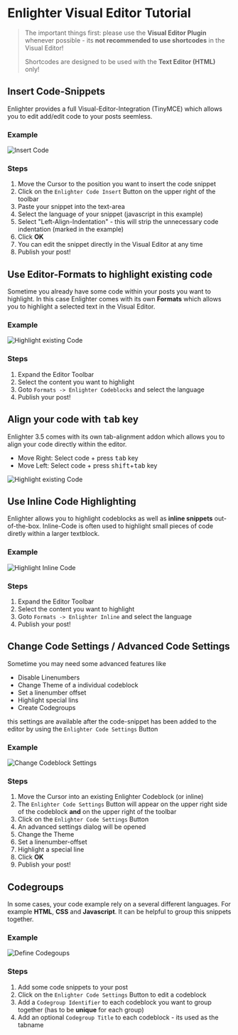 Enlighter Visual Editor Tutorial
=====================================

> The important things first: please use the **Visual Editor Plugin** whenever possible - its **not recommended to use shortcodes** in the Visual Editor!
> 
> Shortcodes are designed to be used with the **Text Editor (HTML)** only!


Insert Code-Snippets
-----------------------------------------

Enlighter provides a full Visual-Editor-Integration (TinyMCE) which allows you to edit add/edit code to your posts seemless.

### Example ###

![Insert Code](assets/enlighter_codeinsert.gif)

### Steps ###

1. Move the Cursor to the position you want to insert the code snippet
2. Click on the `Enlighter Code Insert` Button on the upper right of the toolbar
3. Paste your snippet into the text-area
4. Select the language of your snippet (javascript in this example)
5. Select "Left-Align-Indentation" - this will strip the unnecessary code indentation (marked in the example)
6. Click **OK**
7. You can edit the snippet directly in the Visual Editor at any time
8. Publish your post!

Use Editor-Formats to highlight existing code
------------------------------------------------------

Sometime you already have some code within your posts you want to highlight. In this case Enlighter comes with its own **Formats** which allows you to highlight a selected text in the Visual Editor.

### Example ###

![Highlight existing Code](assets/enlighter_editorformats.gif)

### Steps ###

1. Expand the Editor Toolbar
2. Select the content you want to highlight
3. Goto `Formats -> Enlighter Codeblocks` and select the language
4. Publish your post!


Align your code with <kbd>tab</kbd> key
------------------------------------------------------

Enlighter 3.5 comes with its own tab-alignment addon which allows you to align your code directly within the editor.

* Move Right: Select code + press <kbd>tab</kbd> key
* Move Left: Select code + press <kbd>shift</kbd>+<kbd>tab</kbd> key

![Highlight existing Code](assets/enlighter_tabindent.gif)


Use Inline Code Highlighting
------------------------------------------------------

Enlighter allows you to highlight codeblocks as well as **inline snippets** out-of-the-box. Inline-Code is often used to highlight small pieces of code diretly within a larger textblock.

### Example ###

![Highlight Inline Code](assets/enlighter_inline.gif)

### Steps ###

1. Expand the Editor Toolbar
2. Select the content you want to highlight
3. Goto `Formats -> Enlighter Inline` and select the language
4. Publish your post!


Change Code Settings / Advanced Code Settings
------------------------------------------------------

Sometime you may need some advanced features like

* Disable Linenumbers
* Change Theme of a individual codeblock
* Set a linenumber offset
* Highlight special lins
* Create Codegroups

this settings are available after the code-snippet has been added to the editor by using the `Enlighter Code Settings` Button

### Example ###

![Change Codeblock Settings](assets/enlighter_codeblock_settings.gif)

### Steps ###

1. Move the Cursor into an existing Enlighter Codeblock (or inline)
2. The `Enlighter Code Settings` Button will appear on the upper right side of the codeblock **and** on the upper right of the toolbar
3. Click on the `Enlighter Code Settings` Button
4. An advanced settings dialog will be opened
5. Change the Theme
6. Set a linenumber-offset
7. Highlight a special line
8. Click **OK**
9. Publish your post!

Codegroups
------------------------------------------------------

In some cases, your code example rely on a several different languages. For example **HTML**, **CSS** and **Javascript**. It can be helpful to group this snippets together.

### Example ###

![Define Codegoups](assets/enlighter_codegroup.gif)

### Steps ###

1. Add some code snippets to your post
2. Click on the `Enlighter Code Settings` Button to edit a codeblock
3. Add a `Codegroup Identifier` to each codeblock you want to group together (has to be **unique** for each group)
4. Add an optional `Codegroup Title` to each codeblock - its used as the tabname

